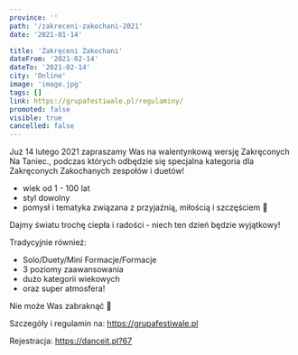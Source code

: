 ```yaml
---
province: ''
path: '/zakreceni-zakochani-2021'
date: '2021-01-14'

title: 'Zakręceni Zakochani'
dateFrom: '2021-02-14'
dateTo: '2021-02-14'
city: 'Online'
image: 'image.jpg'
tags: []
link: https://grupafestiwale.pl/regulaminy/
promoted: false
visible: true
cancelled: false
---
```

Już 14 lutego 2021 zapraszamy Was na walentynkową wersję Zakręconych Na Taniec., podczas których odbędzie się specjalna kategoria dla Zakręconych Zakochanych zespołów i duetów!
- wiek od 1 - 100 lat
- styl dowolny
- pomysł i tematyka związana z przyjaźnią, miłością i szczęściem 🙂

Dajmy światu trochę ciepła i radości - niech ten dzień będzie wyjątkowy!

Tradycyjnie również:
- Solo/Duety/Mini Formacje/Formacje
- 3 poziomy zaawansowania
- dużo kategorii wiekowych
- oraz super atmosfera!

Nie może Was zabraknąć 🙂

Szczegóły i regulamin na: https://grupafestiwale.pl

Rejestracja: https://danceit.pl?67
